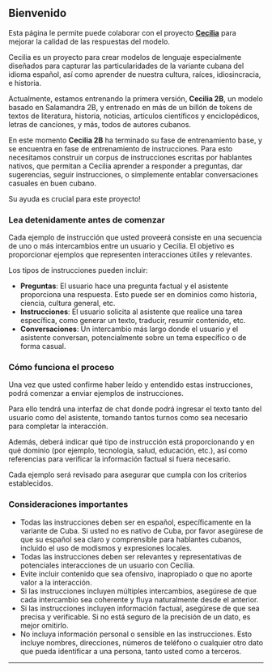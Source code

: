 ## Bienvenido

Esta página le permite puede colaborar con el proyecto [**Cecilia**](https://cecilia.uhgia.org) para mejorar la calidad de las respuestas del modelo.

Cecilia es un proyecto para crear modelos de lenguaje especialmente diseñados para capturar las particularidades de la variante cubana del idioma español, así como aprender de nuestra cultura, raíces, idiosincracia, e historia.

Actualmente, estamos entrenando la primera versión, **Cecilia 2B**, un modelo basado en Salamandra 2B, y entrenado en más de un billón de tokens de textos de literatura, historia, noticias, artículos científicos y enciclopédicos, letras de canciones, y más, todos de autores cubanos.

En este momento **Cecilia 2B** ha terminado su fase de entrenamiento base, y se encuentra en fase de entrenamiento de instrucciones. Para esto necesitamos construir un corpus de instrucciones escritas por hablantes nativos, que permitan a Cecilia aprender a responder a preguntas, dar sugerencias, seguir instrucciones, o simplemente entablar conversaciones casuales en buen cubano.

Su ayuda es crucial para este proyecto!

### Lea detenidamente antes de comenzar

Cada ejemplo de instrucción que usted proveerá consiste en una secuencia de uno o más intercambios entre un usuario y Cecilia. El objetivo es proporcionar ejemplos que representen interacciones útiles y relevantes.

Los tipos de instrucciones pueden incluir:

- **Preguntas**: El usuario hace una pregunta factual y el asistente proporciona una respuesta. Esto puede ser en dominios como historia, ciencia, cultura general, etc.
- **Instrucciones**: El usuario solicita al asistente que realice una tarea específica, como generar un texto, traducir,  resumir contenido, etc.
- **Conversaciones**: Un intercambio más largo donde el usuario y el asistente conversan, potencialmente sobre un tema específico o de forma casual.

### Cómo funciona el proceso

Una vez que usted confirme haber leído y entendido estas instrucciones, podrá comenzar a enviar ejemplos de instrucciones.

Para ello tendrá una interfaz de chat donde podrá ingresar el texto tanto del usuario como del asistente, tomando tantos turnos como sea necesario para completar la interacción.

Además, deberá indicar qué tipo de instrucción está proporcionando y en qué dominio (por ejemplo, tecnología, salud, educación, etc.), así como referencias para verificar la información factual si fuera necesario.

Cada ejemplo será revisado para asegurar que cumpla con los criterios establecidos.

### Consideraciones importantes

- Todas las instrucciones deben ser en español, específicamente en la variante de Cuba. Si usted no es nativo de Cuba, por favor asegúrese de que su español sea claro y comprensible para hablantes cubanos, incluido el uso de modismos y expresiones locales.
- Todas las instrucciones deben ser relevantes y representativas de potenciales interacciones de un usuario con Cecilia.
- Evite incluir contenido que sea ofensivo, inapropiado o que no aporte valor a la interacción.
- Si las instrucciones incluyen múltiples intercambios, asegúrese de que cada intercambio sea coherente y fluya naturalmente desde el anterior.
- Si las instrucciones incluyen información factual, asegúrese de que sea precisa y verificable. Si no está seguro de la precisión de un dato, es mejor omitirlo.
- No incluya información personal o sensible en las instrucciones. Esto incluye nombres, direcciones, números de teléfono o cualquier otro dato que pueda identificar a una persona, tanto usted como a terceros.

---
